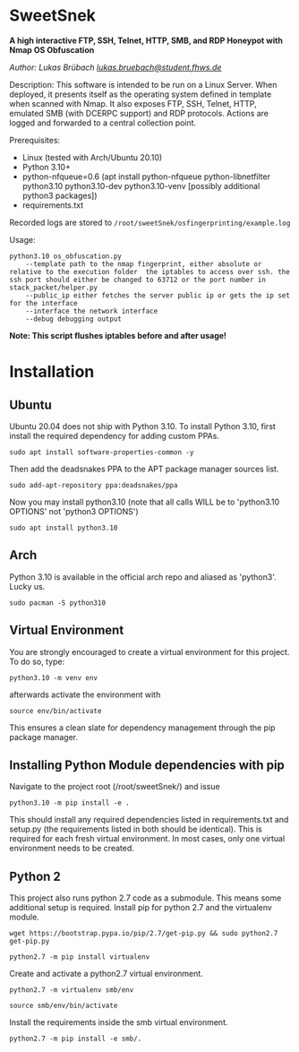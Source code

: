 
SweetSnek
===========

**A high interactive FTP, SSH, Telnet, HTTP, SMB, and RDP Honeypot with Nmap OS Obfuscation**

*Author: Lukas Brübach lukas.bruebach@student.fhws.de*

Description: This software is intended to be run on a Linux Server. When deployed, it presents itself as the operating
system defined in template when scanned with Nmap. It also exposes FTP, SSH, Telnet, HTTP, emulated SMB (with DCERPC support) and RDP protocols. Actions are logged and
forwarded to a central collection point.

Prerequisites:

- Linux (tested with Arch/Ubuntu 20.10)
- Python 3.10+
- python-nfqueue=0.6 (apt install python-nfqueue python-libnetfilter python3.10 python3.10-dev python3.10-venv [possibly additional python3 packages]) 
- requirements.txt

Recorded logs are stored to `/root/sweetSnek/osfingerprinting/example.log`

Usage:

    python3.10 os_obfuscation.py
        --template path to the nmap fingerprint, either absolute or relative to the execution folder  the iptables to access over ssh. the ssh port should either be changed to 63712 or the port number in stack_packet/helper.py
        --public_ip either fetches the server public ip or gets the ip set for the interface 
        --interface the network interface
        --debug debugging output

**Note: This script flushes iptables before and after usage!**

# Installation

## Ubuntu

Ubuntu 20.04 does not ship with Python 3.10.
To install Python 3.10, first install the required dependency for adding custom PPAs.

    sudo apt install software-properties-common -y

Then add the deadsnakes PPA to the APT package manager sources list.

    sudo add-apt-repository ppa:deadsnakes/ppa

Now you may install python3.10 (note that all calls WILL be to 'python3.10 OPTIONS' not 'python3 OPTIONS')

    sudo apt install python3.10

## Arch

Python 3.10 is available in the official arch repo and aliased as 'python3'. Lucky us.

    sudo pacman -S python310

## Virtual Environment

You are strongly encouraged to create a virtual environment for this project. To do so, type:

    python3.10 -m venv env

afterwards activate the environment with

    source env/bin/activate

This ensures a clean slate for dependency management through the pip package manager.

## Installing Python Module dependencies with pip

Navigate to the project root (/root/sweetSnek/) and issue

    python3.10 -m pip install -e .

This should install any required dependencies listed in requirements.txt and setup.py (the requirements listed in both should be identical).
This is required for each fresh virtual environment. In most cases, only one virtual environment needs to be created.

## Python 2

This project also runs python 2.7 code as a submodule. This means some additional setup is required.
Install pip for python 2.7 and the virtualenv module.

    wget https://bootstrap.pypa.io/pip/2.7/get-pip.py && sudo python2.7 get-pip.py

    python2.7 -m pip install virtualenv

Create and activate a python2.7 virtual environment.

    python2.7 -m virtualenv smb/env

    source smb/env/bin/activate

Install the requirements inside the smb virtual environment.

    python2.7 -m pip install -e smb/.